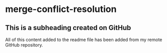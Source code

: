 # merge-conflict-resolution
## This is a subheading created on GitHub

All of this content added to the readme file has been added from my remote GitHub repository.
